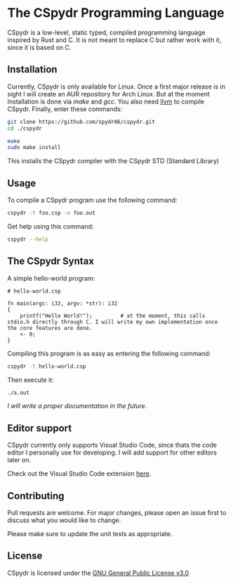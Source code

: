 # The CSpydr Programming Language

CSpydr is a low-level, static typed, compiled programming language inspired by Rust and C. It is not meant to replace C but rather work with it, since it is based on C. 

## Installation

Currently, CSpydr is only available for Linux. Once a first major release is in sight I will create an AUR repository for Arch Linux.
But at the moment Installation is done via *make* and *gcc*. You also need [llvm](https://llvm.org/docs/GettingStarted.html) to compile CSpydr.
Finally, enter these commands:

```bash
git clone https://github.com/spydr06/cspydr.git
cd ./cspydr
```
```bash
make
sudo make install
```
This installs the CSpydr compiler with the CSpydr STD (Standard Library)

## Usage

To compile a CSpydr program use the following command:
```bash
cspydr -t foo.csp -o foo.out
```

Get help using this command:
```bash
cspydr --help
```

## The CSpydr Syntax

A simple hello-world program:
```
# hello-world.csp

fn main(argc: i32, argv: *str): i32
{
    printf("Hello World!");         # at the moment, this calls stdio.h directly through C. I will write my own implementation once the core features are done.
    <- 0;
}
```
Compiling this program is as easy as entering the following command:
```bash
cspydr -t hello-world.csp
```
Then execute it:
```bash
./a.out
```

*I will write a proper documentation in the future.*

## Editor support

CSpydr currently only supports Visual Studio Code, since thats the code editor I personally use for developing. I will add support for other editors later on.

Check out the Visual Studio Code extension [here](https://github.com/spydr06/cspydr-vscode-extension).

## Contributing
Pull requests are welcome. For major changes, please open an issue first to discuss what you would like to change.

Please make sure to update the unit tests as appropriate.

## License
CSpydr is licensed under the [GNU General Public License v3.0](https://www.gnu.org/licenses/gpl-3.0.en.html)
